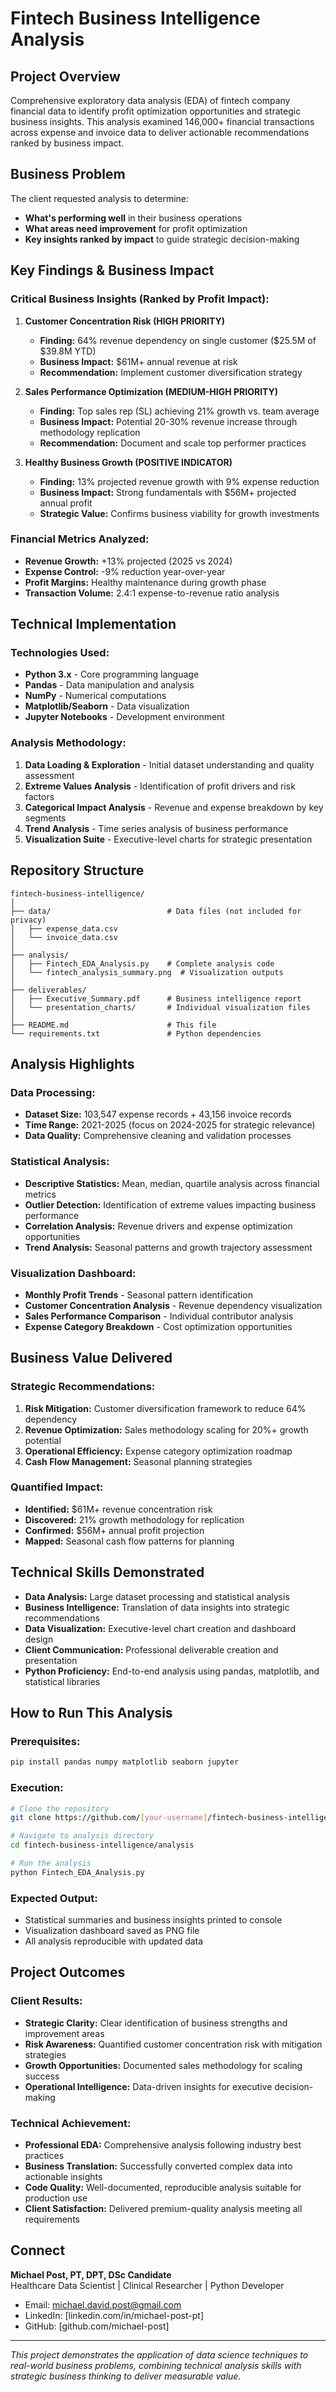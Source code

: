 # Fintech Business Intelligence Analysis

## Project Overview

Comprehensive exploratory data analysis (EDA) of fintech company financial data to identify profit optimization opportunities and strategic business insights. This analysis examined 146,000+ financial transactions across expense and invoice data to deliver actionable recommendations ranked by business impact.

## Business Problem

The client requested analysis to determine:
- **What's performing well** in their business operations
- **What areas need improvement** for profit optimization
- **Key insights ranked by impact** to guide strategic decision-making

## Key Findings & Business Impact

### Critical Business Insights (Ranked by Profit Impact):

1. **Customer Concentration Risk (HIGH PRIORITY)**
   - **Finding:** 64% revenue dependency on single customer ($25.5M of $39.8M YTD)
   - **Business Impact:** $61M+ annual revenue at risk
   - **Recommendation:** Implement customer diversification strategy

2. **Sales Performance Optimization (MEDIUM-HIGH PRIORITY)**
   - **Finding:** Top sales rep (SL) achieving 21% growth vs. team average
   - **Business Impact:** Potential 20-30% revenue increase through methodology replication
   - **Recommendation:** Document and scale top performer practices

3. **Healthy Business Growth (POSITIVE INDICATOR)**
   - **Finding:** 13% projected revenue growth with 9% expense reduction
   - **Business Impact:** Strong fundamentals with $56M+ projected annual profit
   - **Strategic Value:** Confirms business viability for growth investments

### Financial Metrics Analyzed:
- **Revenue Growth:** +13% projected (2025 vs 2024)
- **Expense Control:** -9% reduction year-over-year
- **Profit Margins:** Healthy maintenance during growth phase
- **Transaction Volume:** 2.4:1 expense-to-revenue ratio analysis

## Technical Implementation

### Technologies Used:
- **Python 3.x** - Core programming language
- **Pandas** - Data manipulation and analysis
- **NumPy** - Numerical computations
- **Matplotlib/Seaborn** - Data visualization
- **Jupyter Notebooks** - Development environment

### Analysis Methodology:
1. **Data Loading & Exploration** - Initial dataset understanding and quality assessment
2. **Extreme Values Analysis** - Identification of profit drivers and risk factors
3. **Categorical Impact Analysis** - Revenue and expense breakdown by key segments
4. **Trend Analysis** - Time series analysis of business performance
5. **Visualization Suite** - Executive-level charts for strategic presentation

## Repository Structure

```
fintech-business-intelligence/
│
├── data/                          # Data files (not included for privacy)
│   ├── expense_data.csv
│   └── invoice_data.csv
│
├── analysis/
│   ├── Fintech_EDA_Analysis.py    # Complete analysis code
│   └── fintech_analysis_summary.png  # Visualization outputs
│
├── deliverables/
│   ├── Executive_Summary.pdf      # Business intelligence report
│   └── presentation_charts/       # Individual visualization files
│
├── README.md                      # This file
└── requirements.txt               # Python dependencies
```

## Analysis Highlights

### Data Processing:
- **Dataset Size:** 103,547 expense records + 43,156 invoice records
- **Time Range:** 2021-2025 (focus on 2024-2025 for strategic relevance)
- **Data Quality:** Comprehensive cleaning and validation processes

### Statistical Analysis:
- **Descriptive Statistics:** Mean, median, quartile analysis across financial metrics
- **Outlier Detection:** Identification of extreme values impacting business performance
- **Correlation Analysis:** Revenue drivers and expense optimization opportunities
- **Trend Analysis:** Seasonal patterns and growth trajectory assessment

### Visualization Dashboard:
- **Monthly Profit Trends** - Seasonal pattern identification
- **Customer Concentration Analysis** - Revenue dependency visualization
- **Sales Performance Comparison** - Individual contributor analysis
- **Expense Category Breakdown** - Cost optimization opportunities

## Business Value Delivered

### Strategic Recommendations:
1. **Risk Mitigation:** Customer diversification framework to reduce 64% dependency
2. **Revenue Optimization:** Sales methodology scaling for 20%+ growth potential
3. **Operational Efficiency:** Expense category optimization roadmap
4. **Cash Flow Management:** Seasonal planning strategies

### Quantified Impact:
- **Identified:** $61M+ revenue concentration risk
- **Discovered:** 21% growth methodology for replication
- **Confirmed:** $56M+ annual profit projection
- **Mapped:** Seasonal cash flow patterns for planning

## Technical Skills Demonstrated

- **Data Analysis:** Large dataset processing and statistical analysis
- **Business Intelligence:** Translation of data insights into strategic recommendations
- **Data Visualization:** Executive-level chart creation and dashboard design
- **Client Communication:** Professional deliverable creation and presentation
- **Python Proficiency:** End-to-end analysis using pandas, matplotlib, and statistical libraries

## How to Run This Analysis

### Prerequisites:
```bash
pip install pandas numpy matplotlib seaborn jupyter
```

### Execution:
```bash
# Clone the repository
git clone https://github.com/[your-username]/fintech-business-intelligence.git

# Navigate to analysis directory
cd fintech-business-intelligence/analysis

# Run the analysis
python Fintech_EDA_Analysis.py
```

### Expected Output:
- Statistical summaries and business insights printed to console
- Visualization dashboard saved as PNG file
- All analysis reproducible with updated data

## Project Outcomes

### Client Results:
- **Strategic Clarity:** Clear identification of business strengths and improvement areas
- **Risk Awareness:** Quantified customer concentration risk with mitigation strategies
- **Growth Opportunities:** Documented sales methodology for scaling success
- **Operational Intelligence:** Data-driven insights for executive decision-making

### Technical Achievement:
- **Professional EDA:** Comprehensive analysis following industry best practices
- **Business Translation:** Successfully converted complex data into actionable insights
- **Code Quality:** Well-documented, reproducible analysis suitable for production use
- **Client Satisfaction:** Delivered premium-quality analysis meeting all requirements

## Connect

**Michael Post, PT, DPT, DSc Candidate**  
Healthcare Data Scientist | Clinical Researcher | Python Developer

- Email: michael.david.post@gmail.com
- LinkedIn: [linkedin.com/in/michael-post-pt]
- GitHub: [github.com/michael-post]

---

*This project demonstrates the application of data science techniques to real-world business problems, combining technical analysis skills with strategic business thinking to deliver measurable value.*
